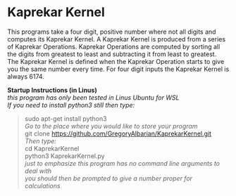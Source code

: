 # Kaprekar Kernel

This programs take a four digit, positive number where not all digits and computes its Kaprekar Kernel. A Kaprekar Kernel is produced from a series of Kaprekar Operations. Kaprekar Operations are computed by sorting all the digits from greatest to least and subtracting it from least to greatest. The Kaprekar Kernel is defined when the Kaprekar Operation starts to give you the same number every time. For four digit inputs the Kaprekar Kernel is always 6174.

__Startup Instructions (in Linus)__  
_this program has only been tested in Linus Ubuntu for WSL_  
_If you need to install python3 still then type:_  
> sudo apt-get install python3  
_Go to the place where you would like to store your program_  
> git clone https://github.com/GregoryAlbarian/KaprekarKernel.git  
_Then type:_  
> cd KaprekarKernel  
> python3 KaprekarKernel.py  
_just to emphasize this program has no command line arguments to deal with_  
_you should then be prompted to give a number proper for calculations_
